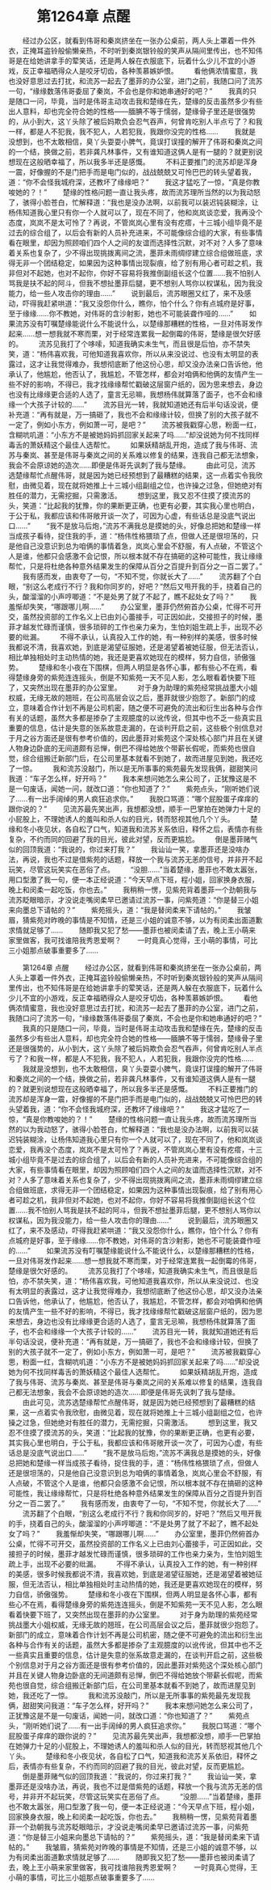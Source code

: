 # 　　第1264章 点醒
　　经过办公区，就看到伟哥和秦岚挤坐在一张办公桌前，两人头上罩着一件外衣，正掩耳盗铃般偷懒亲热，不时听到秦岚银铃般的笑声从隔间里传出，也不知伟哥是在给她讲拿手的荤笑话，还是两人躲在衣服底下，玩着什么少儿不宜的小游戏，反正幸福晒得众人是咬牙切齿，各种羡慕嫉妒恨。
　　看他俩浓情蜜意，我也没好意思过去打扰，和流苏一起去了墨菲的办公室，进门之前，我随口问了流苏一句，“缘缘数落伟哥委屈了秦岚，不会也是你和她串通好的吧？”
　　我真的只是随口一问，毕竟，当时是伟哥主动攻击我和楚缘在先，楚缘的反击虽然多少有些出人意料，却也完全符合她的性格——腼腆不等于懦弱，楚缘骨子里还是很强势的，从小到大，这丫头除了被后妈欺负会忍气吞声，何曾肯吃别人半点亏了？和我一样，都是人不犯我，我不犯人，人若犯我，我跟你没完的性格……
　　我就是没想到，也不太敢相信，臭丫头耍耍小脾气，竟误打误撞的解开了伟哥和秦岚之间的一个结，换做之前，若非龚凡林事件，又有谁知道这俩人是有一腿的？就更别说想现在这般晒幸福了，所以我多半还是感慨。
　　不料正要推门的流苏却是浑身一震，好像握的不是门把手而是电门似的，战战兢兢又可怜巴巴的转头望着我，道：“你不会怪我城府深，还教坏了缘缘吧？”
　　我这才猛吃了一惊，“真是你教唆她的？！”
　　楚缘的性格问题一直让我头疼，故而流苏理所当然的以为我动怒了，骇得小脸苍白，忙解释道：“我也是没办法啊，以前我可以装迟钝装糊涂，让杨伟知道我心里只有你一个人就可以了，现在不同了，他和岚岚谈恋爱，我再没个态度，岚岚不是太可怜了？再说，不管岚岚心里有没有疙瘩，十三城小组毕竟不是过去的综合组了，以后会有新的人员补充进来，不可能像综合组的大家，有些事情看在眼里，却因为照顾咱们四个人之间的友谊而选择性沉默，对不对？人多了意味着关系也复杂了，少不得出现挑拨离间之流，墨菲未雨绸缪建立综合组做班底，求得无非一个团结稳定，如果因为这种事情出现裂痕，给了别有用心者可趁之机，我非但对不起她，也对不起你，你好不容易将我推倒副组长这个位置……我不怕别人骂我是扶不起的阿斗，但我不想扯墨菲后腿，更不想别人骂你以权谋私，因为我没能力，给一些人攻击你的理由……”
　　说到最后，流苏眼圈又红了，来不及感动，吓得我赶紧哄道：“我又没怨你什么，瞧你，怕个什么？你有点城府是好事，至于缘缘……你不教她，对伟哥的含沙射影，她也不可能装聋作哑的……”
　　如果流苏没有叮嘱楚缘能说什么不能说什么，以楚缘那糟糕的性格，一旦对伟哥发作起来……想一想我就不寒而栗，对于经常连累我一起倒霉的伟哥，楚缘是很欠好感的。
　　流苏见我打了个哆嗦，知道我确实未生气，而且很是后怕，亦不禁失笑，道：“杨伟喜欢我，可他知道我喜欢你，所以从来没说过、也没有太明显的表露过，这才让我觉得难办，我想彻底断了他这份心思，却又没办法亲口告诉他，他承认了，他尴尬，他否认了，我尴尬，不管怎样，都会对咱俩和他俩的友情产生一些不好的影响，不得已，我才找缘缘帮忙戳破这层窗户纸的，因为思来想去，身边也没有比缘缘更合适的人选了，童言无忌嘛，我想杨伟就算落了面子，也不会和缘缘一个大孩子计较的……”
　　流苏目光一转，我就知道她还有后半句话没说，便补充道：“再有就是，万一搞砸了，我也不会和缘缘计较，但换了别的大孩子就不一定了，例如小东方，例如萧一可，是吧？”
　　流苏被我戳穿心思，粉面一红，含糊吭叽道：“小东方不是被她妈妈抓回家关起来了吗……”却没说她为何不找同样毒舌的萧妖精这个最佳人选帮忙。
　　如果妖精胡乱开炮，造成了我与伟哥、流苏与秦岚、甚至是伟哥与秦岚之间的关系难以修复的结果，连我自己都无法想象，我会不会原谅她的造次……即便是伟哥先讽刺了我与楚缘。
　　由此可见，流苏选楚缘帮忙点醒伟哥，就是因为她已经预想到了最糟糕的结果，这一点着实令我欣慰，由微见着，现在就将她推上十三城小组副组之位，也许操之过急，但她绝对有胜任的潜力，无需挖掘，只需激活。
　　想到这里，我又忍不住摸了摸流苏的头，笑道：“比起我的犹豫，你的果断更正确，也更有必要，其实我心里也明白，于公于私，我都应该和伟哥敞开谈一次了，可因为心虚，有些话总是没底气说出口……”
　　“我不是放马后炮，”流苏不满我总是摸她的头，好像总把她和楚缘一样当成孩子看待，捉住我的手，道：“杨伟性格猥琐了点，但做人还是很坦荡的，只是他自己没意识到总为咱俩的事情着急，岚岚心里会不舒服，有人点破，不管这个人是谁，他都只会感激不会记恨，所以根本就不存在搞砸的这种可能性，我让缘缘帮忙，只是将杜绝各种意外结果发生的保障从百分之百提升到百分之一百二罢了。”
　　我有感而发，由衷夸了一句，“不知不觉，你就长大了……”
　　流苏翻了个白眼，“别这么老成行不行？我和你同岁的，好吧？”然后又甩开我的手，挠着自己的头，酸溜溜的小声哼唧道：“不是处男了就了不起了，瞧不起处女了吗？”
　　我羞惭却失笑，“哪跟哪儿啊……”
　　办公室里，墨菲仍然俯首办公桌，忙得不可开交，虽然投资部的工作名义上已由刘心蕾接手，可正因如此，交接担子的时候，墨菲才越发忙碌而谨慎，很多琐碎的工作也亲力亲为，生怕刘姐生疏上手，出现不必要的纰漏。
　　不得不承认，认真投入工作的她，有一种别样的美感，很多时候我都说不清，我喜欢她，到底是渴望征服她，还是渴望着被她征服，但无法否认，相比单独相处时主动热情的她，我还是更喜欢她现在的模样，努力自信，骄傲强势。
　　楚缘和冬小夜在下围棋，但两人明显是各怀心事，都有些心不在焉，看得楚缘身旁的紫苑连连摇头，倒是不知紫苑一天不见人影，怎么眼看着快要下班了，又突然出现在墨菲的办公室里。
　　对于身为助理的紫苑经常挑战墨大小姐权威，无缘无故的翘班，在公司高层会议之后，墨菲就很少抱怨了。新部门的成立，意味着合作计划不再是公司机密，随之便不可避免的流出和衍生出各种与合作有关的话题，虽然大多都是掺杂了主观臆度的以讹传讹，但其中也不乏一些真实且重要的信息，估计是失意的张系故意走漏的，在谈判开启之前，这些极个别信息对于月之谷方面还是很有参考价值的，因此墨菲对紫苑这个深处核心部门并且在关键人物身边卧底的无间道颇有忌惮，倒巴不得给她放个带薪长假呢，而紫苑也很自觉，综合组搬迁新部门后，在公司里基本就看不到她了，故而进屋见到她，我还吃了一惊。
　　我和流苏没敲门，所以是无所事事的紫苑最先发现我俩，甜甜笑问我道：“车子怎么样，好开吗？”
　　我本来想问她怎么来公司了，正犹豫这是不是一句废话，闻她一问，就改口道：“你也知道了？”
　　紫苑点头，“刚听她们说了……有一出手阔绰的男人疯狂追求你。”
　　我脱口骂道：“哪个屁股蛋子痒痒的跟你说的？”
　　见流苏最先笑出声，我想都没想，顺手一巴掌拍在她弹力十足的小屁股上，不理她诱人的羞叫和杀人似的目光，转而怒视其他几个丫头。
　　楚缘和冬小夜见状，各自松了口气，知道我和流苏关系依旧，释怀之后，表情亦有些复杂，不约而同的回避了我的目光，彼此对望，反而更尴尬。
　　倒是墨菲赌气似的回顶我道：“我说的，你过来打我？”
　　我讪讪一笑，拿墨菲还是没啥办法，再说，我也不过是借紫苑的话题，释放一个我与流苏无恙的信号，并非开不起玩笑，尽管这玩笑实在恶俗了点。
　　“没胆……”当着楚缘，墨菲也不敢太嚣张，用口型激了我一句，便一本正经说道：“今天早点下班，程小姐，回家换身衣服，晚上和闵柔一起吃饭，你也去。”
　　我稍稍一愣，见紫苑背着墨菲一个劲朝我与流苏眨眼暗示，才没说走嘴闵柔早已邀请过流苏一事，问紫苑道：“你是替三小姐来向墨总下请帖的？”
　　紫苑摇头，道：“我是替闵柔来下请帖的。”
　　我皱眉，猜紫苑对昨晚的事情是不知情，还是三小姐的诚意不够，以为有闵柔出面道歉求情就足够了……
　　随即我又犯了愁——墨菲也被闵柔请了去，晚上王小萌来家里做客，我可找谁陪我秀恩爱啊？
　　一时竟真心觉得，王小萌的事情，可比三小姐那点破事重要多了……

　　第1264章 点醒
　　经过办公区，就看到伟哥和秦岚挤坐在一张办公桌前，两人头上罩着一件外衣，正掩耳盗铃般偷懒亲热，不时听到秦岚银铃般的笑声从隔间里传出，也不知伟哥是在给她讲拿手的荤笑话，还是两人躲在衣服底下，玩着什么少儿不宜的小游戏，反正幸福晒得众人是咬牙切齿，各种羡慕嫉妒恨。
　　看他俩浓情蜜意，我也没好意思过去打扰，和流苏一起去了墨菲的办公室，进门之前，我随口问了流苏一句，“缘缘数落伟哥委屈了秦岚，不会也是你和她串通好的吧？”
　　我真的只是随口一问，毕竟，当时是伟哥主动攻击我和楚缘在先，楚缘的反击虽然多少有些出人意料，却也完全符合她的性格——腼腆不等于懦弱，楚缘骨子里还是很强势的，从小到大，这丫头除了被后妈欺负会忍气吞声，何曾肯吃别人半点亏了？和我一样，都是人不犯我，我不犯人，人若犯我，我跟你没完的性格……
　　我就是没想到，也不太敢相信，臭丫头耍耍小脾气，竟误打误撞的解开了伟哥和秦岚之间的一个结，换做之前，若非龚凡林事件，又有谁知道这俩人是有一腿的？就更别说想现在这般晒幸福了，所以我多半还是感慨。
　　不料正要推门的流苏却是浑身一震，好像握的不是门把手而是电门似的，战战兢兢又可怜巴巴的转头望着我，道：“你不会怪我城府深，还教坏了缘缘吧？”
　　我这才猛吃了一惊，“真是你教唆她的？！”
　　楚缘的性格问题一直让我头疼，故而流苏理所当然的以为我动怒了，骇得小脸苍白，忙解释道：“我也是没办法啊，以前我可以装迟钝装糊涂，让杨伟知道我心里只有你一个人就可以了，现在不同了，他和岚岚谈恋爱，我再没个态度，岚岚不是太可怜了？再说，不管岚岚心里有没有疙瘩，十三城小组毕竟不是过去的综合组了，以后会有新的人员补充进来，不可能像综合组的大家，有些事情看在眼里，却因为照顾咱们四个人之间的友谊而选择性沉默，对不对？人多了意味着关系也复杂了，少不得出现挑拨离间之流，墨菲未雨绸缪建立综合组做班底，求得无非一个团结稳定，如果因为这种事情出现裂痕，给了别有用心者可趁之机，我非但对不起她，也对不起你，你好不容易将我推倒副组长这个位置……我不怕别人骂我是扶不起的阿斗，但我不想扯墨菲后腿，更不想别人骂你以权谋私，因为我没能力，给一些人攻击你的理由……”
　　说到最后，流苏眼圈又红了，来不及感动，吓得我赶紧哄道：“我又没怨你什么，瞧你，怕个什么？你有点城府是好事，至于缘缘……你不教她，对伟哥的含沙射影，她也不可能装聋作哑的……”
　　如果流苏没有叮嘱楚缘能说什么不能说什么，以楚缘那糟糕的性格，一旦对伟哥发作起来……想一想我就不寒而栗，对于经常连累我一起倒霉的伟哥，楚缘是很欠好感的。
　　流苏见我打了个哆嗦，知道我确实未生气，而且很是后怕，亦不禁失笑，道：“杨伟喜欢我，可他知道我喜欢你，所以从来没说过、也没有太明显的表露过，这才让我觉得难办，我想彻底断了他这份心思，却又没办法亲口告诉他，他承认了，他尴尬，他否认了，我尴尬，不管怎样，都会对咱俩和他俩的友情产生一些不好的影响，不得已，我才找缘缘帮忙戳破这层窗户纸的，因为思来想去，身边也没有比缘缘更合适的人选了，童言无忌嘛，我想杨伟就算落了面子，也不会和缘缘一个大孩子计较的……”
　　流苏目光一转，我就知道她还有后半句话没说，便补充道：“再有就是，万一搞砸了，我也不会和缘缘计较，但换了别的大孩子就不一定了，例如小东方，例如萧一可，是吧？”
　　流苏被我戳穿心思，粉面一红，含糊吭叽道：“小东方不是被她妈妈抓回家关起来了吗……”却没说她为何不找同样毒舌的萧妖精这个最佳人选帮忙。
　　如果妖精胡乱开炮，造成了我与伟哥、流苏与秦岚、甚至是伟哥与秦岚之间的关系难以修复的结果，连我自己都无法想象，我会不会原谅她的造次……即便是伟哥先讽刺了我与楚缘。
　　由此可见，流苏选楚缘帮忙点醒伟哥，就是因为她已经预想到了最糟糕的结果，这一点着实令我欣慰，由微见着，现在就将她推上十三城小组副组之位，也许操之过急，但她绝对有胜任的潜力，无需挖掘，只需激活。
　　想到这里，我又忍不住摸了摸流苏的头，笑道：“比起我的犹豫，你的果断更正确，也更有必要，其实我心里也明白，于公于私，我都应该和伟哥敞开谈一次了，可因为心虚，有些话总是没底气说出口……”
　　“我不是放马后炮，”流苏不满我总是摸她的头，好像总把她和楚缘一样当成孩子看待，捉住我的手，道：“杨伟性格猥琐了点，但做人还是很坦荡的，只是他自己没意识到总为咱俩的事情着急，岚岚心里会不舒服，有人点破，不管这个人是谁，他都只会感激不会记恨，所以根本就不存在搞砸的这种可能性，我让缘缘帮忙，只是将杜绝各种意外结果发生的保障从百分之百提升到百分之一百二罢了。”
　　我有感而发，由衷夸了一句，“不知不觉，你就长大了……”
　　流苏翻了个白眼，“别这么老成行不行？我和你同岁的，好吧？”然后又甩开我的手，挠着自己的头，酸溜溜的小声哼唧道：“不是处男了就了不起了，瞧不起处女了吗？”
　　我羞惭却失笑，“哪跟哪儿啊……”
　　办公室里，墨菲仍然俯首办公桌，忙得不可开交，虽然投资部的工作名义上已由刘心蕾接手，可正因如此，交接担子的时候，墨菲才越发忙碌而谨慎，很多琐碎的工作也亲力亲为，生怕刘姐生疏上手，出现不必要的纰漏。
　　不得不承认，认真投入工作的她，有一种别样的美感，很多时候我都说不清，我喜欢她，到底是渴望征服她，还是渴望着被她征服，但无法否认，相比单独相处时主动热情的她，我还是更喜欢她现在的模样，努力自信，骄傲强势。
　　楚缘和冬小夜在下围棋，但两人明显是各怀心事，都有些心不在焉，看得楚缘身旁的紫苑连连摇头，倒是不知紫苑一天不见人影，怎么眼看着快要下班了，又突然出现在墨菲的办公室里。
　　对于身为助理的紫苑经常挑战墨大小姐权威，无缘无故的翘班，在公司高层会议之后，墨菲就很少抱怨了。新部门的成立，意味着合作计划不再是公司机密，随之便不可避免的流出和衍生出各种与合作有关的话题，虽然大多都是掺杂了主观臆度的以讹传讹，但其中也不乏一些真实且重要的信息，估计是失意的张系故意走漏的，在谈判开启之前，这些极个别信息对于月之谷方面还是很有参考价值的，因此墨菲对紫苑这个深处核心部门并且在关键人物身边卧底的无间道颇有忌惮，倒巴不得给她放个带薪长假呢，而紫苑也很自觉，综合组搬迁新部门后，在公司里基本就看不到她了，故而进屋见到她，我还吃了一惊。
　　我和流苏没敲门，所以是无所事事的紫苑最先发现我俩，甜甜笑问我道：“车子怎么样，好开吗？”
　　我本来想问她怎么来公司了，正犹豫这是不是一句废话，闻她一问，就改口道：“你也知道了？”
　　紫苑点头，“刚听她们说了……有一出手阔绰的男人疯狂追求你。”
　　我脱口骂道：“哪个屁股蛋子痒痒的跟你说的？”
　　见流苏最先笑出声，我想都没想，顺手一巴掌拍在她弹力十足的小屁股上，不理她诱人的羞叫和杀人似的目光，转而怒视其他几个丫头。
　　楚缘和冬小夜见状，各自松了口气，知道我和流苏关系依旧，释怀之后，表情亦有些复杂，不约而同的回避了我的目光，彼此对望，反而更尴尬。
　　倒是墨菲赌气似的回顶我道：“我说的，你过来打我？”
　　我讪讪一笑，拿墨菲还是没啥办法，再说，我也不过是借紫苑的话题，释放一个我与流苏无恙的信号，并非开不起玩笑，尽管这玩笑实在恶俗了点。
　　“没胆……”当着楚缘，墨菲也不敢太嚣张，用口型激了我一句，便一本正经说道：“今天早点下班，程小姐，回家换身衣服，晚上和闵柔一起吃饭，你也去。”
　　我稍稍一愣，见紫苑背着墨菲一个劲朝我与流苏眨眼暗示，才没说走嘴闵柔早已邀请过流苏一事，问紫苑道：“你是替三小姐来向墨总下请帖的？”
　　紫苑摇头，道：“我是替闵柔来下请帖的。”
　　我皱眉，猜紫苑对昨晚的事情是不知情，还是三小姐的诚意不够，以为有闵柔出面道歉求情就足够了……
　　随即我又犯了愁——墨菲也被闵柔请了去，晚上王小萌来家里做客，我可找谁陪我秀恩爱啊？
　　一时竟真心觉得，王小萌的事情，可比三小姐那点破事重要多了……
